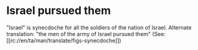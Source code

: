# Israel pursued them

"Israel" is synecdoche for all the soldiers of the nation of Israel. Alternate translation: "the men of the army of Israel pursued them" (See: [[rc://en/ta/man/translate/figs-synecdoche]])

